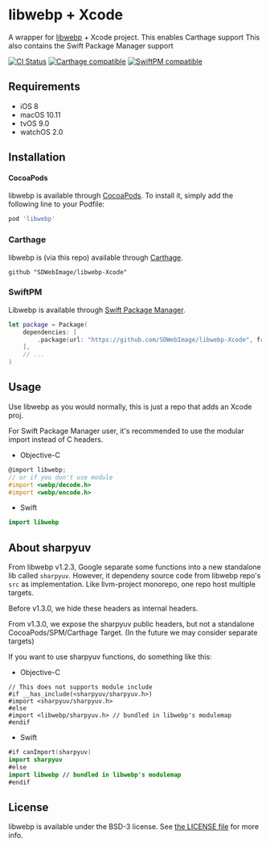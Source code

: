 # libwebp + Xcode

A wrapper for [libwebp](https://github.com/webmproject/libwebp) + Xcode project.
This enables Carthage support
This also contains the Swift Package Manager support

[![CI Status](http://img.shields.io/travis/SDWebImage/libwebp-Xcode.svg?style=flat)](https://travis-ci.org/SDWebImage/libwebp-Xcode)
[![Carthage compatible](https://img.shields.io/badge/Carthage-compatible-4BC51D.svg?style=flat)](https://github.com/SDWebImage/libwebp-Xcode)
[![SwiftPM compatible](https://img.shields.io/badge/SwiftPM-compatible-brightgreen.svg)](https://swift.org/package-manager/)

## Requirements

+ iOS 8
+ macOS 10.11
+ tvOS 9.0
+ watchOS 2.0

## Installation

#### CocoaPods

libwebp is available through [CocoaPods](http://cocoapods.org). To install it, simply add the following line to your Podfile:

```ruby
pod 'libwebp'
```

### Carthage

libwebp is (via this repo) available through [Carthage](https://github.com/Carthage/Carthage).

```
github "SDWebImage/libwebp-Xcode"
```

### SwiftPM

Libwebp is available through [Swift Package Manager](https://img.shields.io/badge/SwiftPM-compatible-brightgreen.svg).

```swift
let package = Package(
    dependencies: [
        .package(url: "https://github.com/SDWebImage/libwebp-Xcode", from: "1.1.0")
    ],
    // ...
)
```

## Usage

Use libwebp as you would normally, this is just a repo that adds an Xcode proj.

For Swift Package Manager user, it's recommended to use the modular import instead of C headers.

+ Objective-C

```objective-c
@import libwebp;
// or if you don't use module
#import <webp/decode.h>
#import <webp/encode.h>
```

+ Swift

```swift
import libwebp
```

## About sharpyuv

From libwebp v1.2.3, Google separate some functions into a new standalone lib called `sharpyuv`. However, it dependeny source code from libwebp repo's `src` as implementation. Like llvm-project monorepo, one repo host multiple targets.

Before v1.3.0, we hide these headers as internal headers.

From v1.3.0, we expose the sharpyuv public headers, but not a standalone CocoaPods/SPM/Carthage Target. (In the future we may consider separate targets)

If you want to use sharpyuv functions, do something like this:

+ Objective-C

```
// This does not supports module include
#if __has_include(<sharpyuv/sharpyuv.h>)
#import <sharpyuv/sharpyuv.h>
#else
#import <libwebp/sharpyuv.h> // bundled in libwebp's modulemap
#endif
```

+ Swift

```swift
#if canImport(sharpyuv)
import sharpyuv
#else
import libwebp // bundled in libwebp's modulemap
#endif
```

## License

libwebp is available under the BSD-3 license. See [the LICENSE file](https://github.com/webmproject/libwebp/blob/master/COPYING) for more info.


